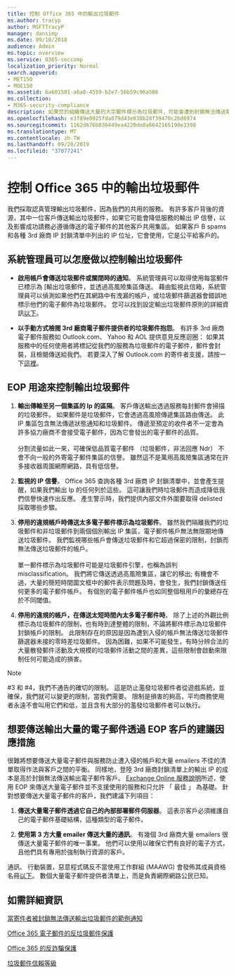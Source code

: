 ```yaml
---
title: 控制 Office 365 中的輸出垃圾郵件
ms.author: tracyp
author: MSFTTracyP
manager: dansimp
ms.date: 09/18/2018
audience: Admin
ms.topic: overview
ms.service: O365-seccomp
localization_priority: Normal
search.appverid:
- MET150
- MOE150
ms.assetid: 6a601501-a6a8-4559-b2e7-56b59c96a586
ms.collection:
- M365-security-compliance
description: 如果您的組織傳送大量的大宗郵件標示為垃圾郵件，可能會遭到封鎖無法傳送電子郵件與 Office 365。 閱讀本篇文章以深入了解發生的原因以及可以怎麼做其相關資訊。
ms.openlocfilehash: e3f89e0925fda079d43e038b28f39470c26d6974
ms.sourcegitcommit: 1162d676b036449ea4220de8a6642165190e3398
ms.translationtype: MT
ms.contentlocale: zh-TW
ms.lasthandoff: 09/20/2019
ms.locfileid: "37077241"
---
```

# <a name="control-outbound-spam-in-office-365"></a>控制 Office 365 中的輸出垃圾郵件

我們採取認真管理輸出垃圾郵件，因為我們的共用的服務。  有許多客戶背後的資源，其中一位客戶傳送輸出垃圾郵件，如果它可能會降低服務的輸出 IP 信譽，以及影響成功請務必遵循傳送的電子郵件的其他客戶共用集區。 如果客戶 B spams 和各種 3rd 廠商 IP 封鎖清單中列出的 IP 位址，它會使用，它是公平給客戶的。

## <a name="what-admins-can-do-to-control-outbound-spam"></a>系統管理員可以怎麼做以控制輸出垃圾郵件

- **啟用帳戶會傳送垃圾郵件或關閉時的通知**。 系統管理員可以取得使用每當郵件已標示為 [輸出垃圾郵件，並透過高風險集區傳送。 藉由監視此信箱，系統管理員可以偵測如果他們在其網路中有洩漏的帳戶，或垃圾郵件篩選器會錯誤地標示他們的電子郵件為垃圾郵件。 您可以找到設定輸出垃圾郵件原則的詳細資訊[以下](configure-the-outbound-spam-policy.md)。
 
- **以手動方式檢閱 3rd 廠商電子郵件提供者的垃圾郵件抱怨**。 有許多 3rd 廠商電子郵件服務如 Outlook.com、 Yahoo 和 AOL 提供意見反應迴圈： 如果其服務中的任何使用者將標記從我們的服務為垃圾郵件的電子郵件，郵件會封裝，且檢閱傳送給我們。 若要深入了解 Outlook.com 的寄件者支援，請按一下[這裡](https://sendersupport.olc.protection.outlook.com/pm/services.aspx)。

## <a name="what-eop-does-to-control-outbound-spam"></a>EOP 用途來控制輸出垃圾郵件

1. **輸出傳輸至另一個集區的 Ip 的區隔**。 客戶傳送輸出透過服務每封郵件會掃描的垃圾郵件。 如果郵件是垃圾郵件，它會透過高風險傳遞集區路由傳送。 此 IP 集區包含無法傳遞狀態通知和垃圾郵件。 傳遞至預定的收件者不一定會為許多協力廠商不會接受電子郵件，因為它會發出的電子郵件的品質。<br/><br/>分割流量如此一來，可確保低品質電子郵件 （垃圾郵件，非法回應 Ndr） 不會不向一般的外寄電子郵件集區的信譽。 雖然這不是萬用高風險集區通常在許多接收器周圍網際網路，具有低信譽。 

2. **監視的 IP 信譽**。 Office 365 查詢各種 3rd 廠商 IP 封鎖清單中，並會產生提醒，如果我們輸出 Ip 的任何列於這些。 這可讓我們時垃圾郵件而造成降低我們信譽快速作出反應。 產生警示時，我們提供內部文件外圍要取得 delisted 採取哪些步驟。 

3. **停用的違規帳戶時傳送太多電子郵件標示為垃圾郵件**。 雖然我們隔離我們的垃圾郵件和非垃圾郵件到兩個個別輸出 IP 集區，電子郵件帳戶無法無限期地傳送垃圾郵件。 我們監視哪些帳戶會傳送垃圾郵件和它超過保密的限制，封鎖而無法傳送垃圾郵件的帳戶。<br/><br/>單一郵件標示為垃圾郵件可能是垃圾郵件引擎，也稱為誤判 misclassification。 我們將它傳送透過高風險集區，讓它的移出; 有機會不過，大量的簡短時間圖文框中的郵件表示問題及時，會發生，我們封鎖傳送任何更多的電子郵件帳戶。 有個別的電子郵件帳戶也如同整個租用戶的彙總存在於不同閾值。

4. **停用的違規的帳戶，在傳送太短時間內太多電子郵件時**。 除了上述的外觀比例標示為垃圾郵件的限制，也有時到達整體的限制，不論將郵件標示為垃圾郵件封鎖帳戶的限制。 此限制存在的原因是因為遭到入侵的帳戶無法傳送垃圾郵件篩選器未接的零時差垃圾郵件。 因為困難，如果不可能發生，有時分辨合法的大量散發郵件活動及大規模的垃圾郵件活動之間的差異，這些限制會啟動來限制任何可能造成的損害。

> [!NOTE]
> #3 和 #4，我們不通告的確切的限制。  這是防止濫發垃圾郵件者從遊戲系統，並確保，我們就可以變更的限制，當我們需要。 限制是損害的夠高，平均商務使用者永遠不會叫用它們和低，並且含有大部分的濫發垃圾郵件者可以執行。 

## <a name="recommended-workarounds-for-customers-who-want-to-send-outbound-a-lot-of-email-through-eop"></a>想要傳送輸出大量的電子郵件透過 EOP 客戶的建議因應措施

很難將想要傳送大量電子郵件與服務防止遭入侵的帳戶和大量 emailers 不佳的清單取得作法與客戶之間的平衡。 同樣地，登陸 3rd 廠商封鎖清單上的輸出 IP 的成本是高於封鎖無法傳送輸出電子郵件客戶。 [Exchange Online 服務說明](https://technet.microsoft.com/library/exchange-online-limits.aspx#RecipientLimits)所述，使用 EOP 來傳送大量電子郵件並不支援使用的服務和只允許 「 最佳 」 為基礎。 針對想要傳送大量電子郵件的客戶，我們建議下列項目：

1. **傳送大量電子郵件透過它自己的內部部署郵件伺服器**。 這表示客戶必須維護自己的電子郵件基礎結構，這種類型的電子郵件。

2. **使用第 3 方大量 emailer 傳送大量的通訊**。 有幾個 3rd 廠商大量 emailers 很傳送大量電子郵件的唯一事業。 他們可以使用以確保它們有良好的電子方式，且他們具有專用於強制執行資源的客戶。 

通訊、 行動裝置，惡意程式碼反不當使用工作群組 (MAAWG) 會發佈其成員資格名冊[以下](http://www.maawg.org/about/roster)。 數個大量電子郵件提供者清單上，而是負責網際網路公民已知。 
  
## <a name="for-more-information"></a>如需詳細資訊

[當寄件者被封鎖無法傳送輸出垃圾郵件的範例通知](sample-notification-when-a-sender-is-blocked-sending-outbound-spam.md)

[Office 365 電子郵件的反垃圾郵件保護](anti-spam-protection.md)

[Office 365 的反詐騙保護](anti-spoofing-protection.md)

[垃圾郵件信賴等級](spam-confidence-levels.md)
